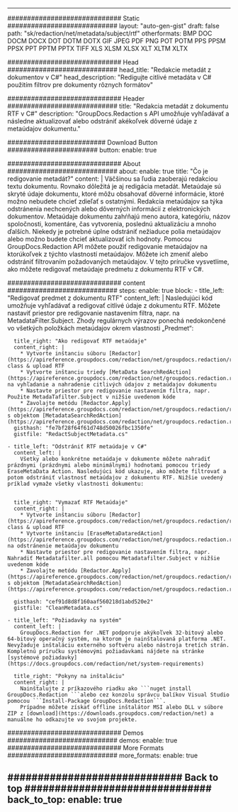 
---
############################# Static ############################
layout: "auto-gen-gist" 
draft: false
path: "sk/redaction/net/metadata/subject/rtf"
otherformats: BMP DOC DOCM DOCX DOT DOTM DOTX GIF JPEG PDF PNG POT POTM PPS PPSM PPSX PPT PPTM PPTX TIFF XLS XLSM XLSX XLT XLTM XLTX  

############################# Head ############################
head_title: "Redakcie metadát z dokumentov v C#"
head_description: "Redigujte citlivé metadáta v C# použitím filtrov pre dokumenty rôznych formátov"

############################# Header ############################
title: "Redakcia metadát z dokumentu RTF v C#"
description: "GroupDocs.Redaction s API umožňuje vyhľadávať a následne aktualizovať alebo odstrániť akékoľvek dôverné údaje z metaúdajov dokumentu."

######################### Download Button #######################
button:
    enable: true

############################# About ############################
about:
    enable: true
    title: "Čo je redigovanie metadát?"
    content: |
        Väčšinou sa ľudia zaoberajú redakciou textu dokumentu. Rovnako dôležitá je aj redigácia metadát. Metaúdaje sú skryté údaje dokumentu, ktoré môžu obsahovať dôverné informácie, ktoré možno nebudete chcieť zdieľať s ostatnými. Redakcia metaúdajov sa týka odstránenia nechcených alebo dôverných informácií z elektronických dokumentov. Metaúdaje dokumentu zahŕňajú meno autora, kategóriu, názov spoločnosti, komentáre, čas vytvorenia, poslednú aktualizáciu a mnoho ďalších. Niekedy je potrebné úplne odstrániť nežiaduce polia metaúdajov alebo možno budete chcieť aktualizovať ich hodnoty. Pomocou GroupDocs.Redaction API môžete použiť redigovanie metaúdajov na ktorúkoľvek z týchto vlastností metaúdajov. Môžete ich zmeniť alebo odstrániť filtrovaním požadovaných metaúdajov. V tejto príručke vysvetlíme, ako môžete redigovať metaúdaje predmetu z dokumentu RTF v C#.

############################# content ############################
steps:
    enable: true
    block:
    - title_left: "Redigovať predmet z dokumentu RTF"
      content_left: |
        Nasledujúci kód umožňuje vyhľadávať a redigovať citlivé údaje z dokumentu RTF. Môžete nastaviť priestor pre redigovanie nastavením filtra, napr. na MetadataFilter.Subject. Zhody regulárnych výrazov ponechá nedokončené vo všetkých položkách metaúdajov okrem vlastnosti „Predmet“:
        

      title_right: "Ako redigovať RTF metaúdaje"
      content_right: |
        * Vytvorte inštanciu súboru [Redactor](https://apireference.groupdocs.com/redaction/net/groupdocs.redaction/redactor) class & upload RTF
        * Vytvorte inštanciu triedy [MetaData SearchRedAction](https://apireference.groupdocs.com/redaction/net/groupdocs.redaction.redactions/metadatasearchredaction) na vyhľadanie a nahradenie citlivých údajov z metaúdajov dokumentu
        * Nastavte priestor pre redigovanie nastavením filtra, napr. Použite MetadaTafilter.Subject v nižšie uvedenom kóde
        * Zavolajte metódu [Redactor.Apply](https://apireference.groupdocs.com/redaction/net/groupdocs.redaction/redactor/methods/apply/index) s objektom [MetadataSearchRedAction](https://apireference.groupdocs.com/redaction/net/groupdocs.redaction.redactions/metadatasearchredaction)        
      gisthash: "fe7bf28f64f61d748d50026fbc1350fe"
      gistfile: "RedactSubjectMetadata.cs"

    - title_left: "Odstrániť RTF metaúdaje v C#"
      content_left: |
        Všetky alebo konkrétne metaúdaje v dokumente môžete nahradiť prázdnymi (prázdnymi alebo minimálnymi) hodnotami pomocou triedy EraseMetaData Action. Nasledujúci kód ukazuje, ako môžete filtrovať a potom odstrániť vlastnosť metaúdajov z dokumentu RTF. Nižšie uvedený príklad vymaže všetky vlastnosti dokumentu:
        
        
      title_right: "Vymazať RTF Metaúdaje"
      content_right: |
        * Vytvorte inštanciu súboru [Redactor](https://apireference.groupdocs.com/redaction/net/groupdocs.redaction/redactor) class & upload RTF
        * Vytvorte inštanciu [EraseMetaDataredAction](https://apireference.groupdocs.com/redaction/net/groupdocs.redaction.redactions/erasemetadataredaction) na odstránenie metaúdajov dokumentu
        * Nastavte priestor pre redigovanie nastavením filtra, napr. Nahradiť Metadatafilter.all pomocou Metadatafilter.Subject v nižšie uvedenom kóde 
        * Zavolajte metódu [Redactor.Apply](https://apireference.groupdocs.com/redaction/net/groupdocs.redaction/redactor/methods/apply/index) s objektom [MetadataSearchRedAction](https://apireference.groupdocs.com/redaction/net/groupdocs.redaction.redactions/metadatasearchredaction)
        
      gisthash: "cef91d8d8f160aaf560218d1abd520e2"
      gistfile: "CleanMetadata.cs"

    - title_left: "Požiadavky na systém"
      content_left: |
        GroupDocs.Redaction for .NET podporuje akýkoľvek 32-bitový alebo 64-bitový operačný systém, na ktorom je nainštalovaná platforma .NET. Nevyžaduje inštaláciu externého softvéru alebo nástroja tretích strán. Kompletnú príručku systémovými požiadavkami nájdete na stránke [systémové požiadavky](https://docs.groupdocs.com/redaction/net/system-requirements)
        
      title_right: "Pokyny na inštaláciu"
      content_right: |
        Nainštalujte z príkazového riadku ako ```nuget install GroupDocs.Redaction ```alebo cez konzolu správcu balíkov Visual Studio pomocou ```Install-Package GroupDocs.Redaction```. 
        Prípadne môžete získať offline inštalátor MSI alebo DLL v súbore ZIP z [download](https://downloads.groupdocs.com/redaction/net) a manuálne ho odkazujte vo svojom projekte.

############################# Demos ############################
demos:
    enable: true
############################# More Formats ############################
more_formats:
    enable: true

############################# Back to top ###############################
back_to_top:
    enable: true
---